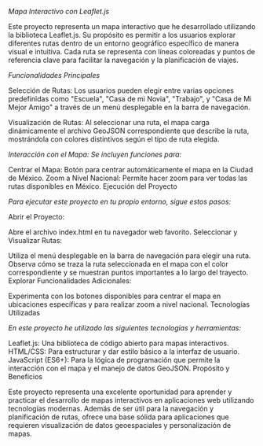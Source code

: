 *Mapa Interactivo con Leaflet.js*


Este proyecto representa un mapa interactivo que he desarrollado utilizando la biblioteca Leaflet.js. Su propósito es permitir a los usuarios explorar diferentes rutas dentro de un entorno geográfico específico de manera visual e intuitiva. Cada ruta se representa con líneas coloreadas y puntos de referencia clave para facilitar la navegación y la planificación de viajes.

*Funcionalidades Principales*

Selección de Rutas: Los usuarios pueden elegir entre varias opciones predefinidas como "Escuela", "Casa de mi Novia", "Trabajo", y "Casa de Mi Mejor Amigo" a través de un menú desplegable en la barra de navegación.

Visualización de Rutas: Al seleccionar una ruta, el mapa carga dinámicamente el archivo GeoJSON correspondiente que describe la ruta, mostrándola con colores distintivos según el tipo de ruta elegida.


*Interacción con el Mapa: Se incluyen funciones para:*

Centrar el Mapa: Botón para centrar automáticamente el mapa en la Ciudad de México.
Zoom a Nivel Nacional: Permite hacer zoom para ver todas las rutas disponibles en México.
Ejecución del Proyecto


*Para ejecutar este proyecto en tu propio entorno, sigue estos pasos:*

Abrir el Proyecto:

Abre el archivo index.html en tu navegador web favorito.
Seleccionar y Visualizar Rutas:

Utiliza el menú desplegable en la barra de navegación para elegir una ruta.
Observa cómo se traza la ruta seleccionada en el mapa con el color correspondiente y se muestran puntos importantes a lo largo del trayecto.
Explorar Funcionalidades Adicionales:

Experimenta con los botones disponibles para centrar el mapa en ubicaciones específicas y para realizar zoom a nivel nacional.
Tecnologías Utilizadas


*En este proyecto he utilizado las siguientes tecnologías y herramientas:*

Leaflet.js: Una biblioteca de código abierto para mapas interactivos.
HTML/CSS: Para estructurar y dar estilo básico a la interfaz de usuario.
JavaScript (ES6+): Para la lógica de programación que permite la interacción con el mapa y el manejo de datos GeoJSON.
Propósito y Beneficios

Este proyecto representa una excelente oportunidad para aprender y practicar el desarrollo de mapas interactivos en aplicaciones web utilizando tecnologías modernas. Además de ser útil para la navegación y planificación de rutas, ofrece una base sólida para aplicaciones que requieren visualización de datos geoespaciales y personalización de mapas.

